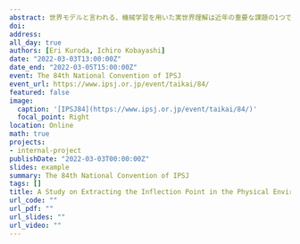 ```yaml
---
abstract: 世界モデルと言われる、機械学習を用いた実世界理解は近年の重要な課題の1つである。その中でも特に予測という機能は、正しく実世界を理解することで行うことができるヒト特有の能力である。しかし予測を対象にした既存研究の多くは画像特徴量のみに着目しており、ヒトが環境を認識し予測をするという一連の機能を正しく表現しているとは言い難い。本研究ではヒトが行うような物体認識をグラフ構造として表現し、環境の遷移に対して大きな変化が起きている場面を選択できるかどうかを調査した。そして変化点として抽出されたグラフが物体の衝突や消滅、停止を正しく判定しているかについての精度も検証した。
doi:
address:
all_day: true
authors: [Eri Kuroda, Ichiro Kobayashi]
date: "2022-03-03T13:00:00Z"
date_end: "2022-03-05T15:00:00Z"
event: The 84th National Convention of IPSJ
event_url: https://www.ipsj.or.jp/event/taikai/84/
featured: false
image:
  caption: '[IPSJ84](https://www.ipsj.or.jp/event/taikai/84/)'
  focal_point: Right
location: Online
math: true
projects:
- internal-project
publishDate: "2022-03-03T00:00:00Z"
slides: example
summary: The 84th National Convention of IPSJ
tags: []
title: A Study on Extracting the Inflection Point in the Physical Environment
url_code: ""
url_pdf: ""
url_slides: ""
url_video: ""
---
```

